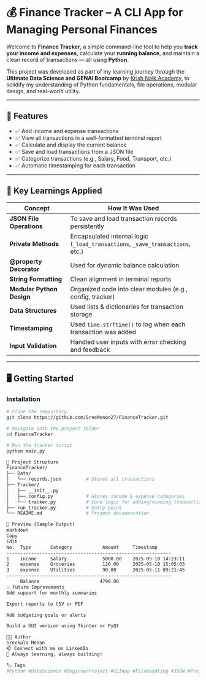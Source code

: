 # 💰 Finance Tracker – A CLI App for Managing Personal Finances

Welcome to **Finance Tracker**, a simple command-line tool to help you **track your income and expenses**, calculate your **running balance**, and maintain a clean record of transactions — all using **Python**.

This project was developed as part of my learning journey through the **Ultimate Data Science and GENAI Bootcamp** by [Krish Naik Academy](https://www.krishnaik.in/), to solidify my understanding of Python fundamentals, file operations, modular design, and real-world utility.

---

## 🚀 Features

- ✅ Add income and expense transactions  
- ✅ View all transactions in a well-formatted terminal report  
- ✅ Calculate and display the current balance  
- ✅ Save and load transactions from a JSON file  
- ✅ Categorize transactions (e.g., Salary, Food, Transport, etc.)  
- ✅ Automatic timestamping for each transaction  

---

## 🧠 Key Learnings Applied

| Concept | How It Was Used |
|--------|------------------|
| **JSON File Operations** | To save and load transaction records persistently |
| **Private Methods** | Encapsulated internal logic (`_load_transactions`, `_save_transactions`, etc.) |
| **@property Decorator** | Used for dynamic balance calculation |
| **String Formatting** | Clean alignment in terminal reports |
| **Modular Python Design** | Organized code into clear modules (e.g., config, tracker) |
| **Data Structures** | Used lists & dictionaries for transaction storage |
| **Timestamping** | Used `time.strftime()` to log when each transaction was added |
| **Input Validation** | Handled user inputs with error checking and feedback |

---

## 🖥️ Getting Started

### Installation

```bash
# Clone the repository
git clone https://github.com/SreeMenon27/FinanceTracker.git

# Navigate into the project folder
cd FinanceTracker

# Run the tracker script
python main.py

📁 Project Structure
FinanceTracker/
├── Data/
│   └── records.json         # Stores all transactions
├── Tracker/
│   ├── __init__.py
│   ├── config.py            # Stores income & expense categories
│   └── tracker.py           # Core logic for adding/viewing transactions
├── run_tracker.py           # Entry point
└── README.md                # Project documentation

📸 Preview (Sample Output)
markdown
Copy
Edit
No.  Type       Category           Amount     Timestamp
------------------------------------------------------------
1    income     Salary             5000.00    2025-05-10 14:23:11
2    expense    Groceries          120.00     2025-05-10 15:05:03
3    expense    Utilities          90.00      2025-05-11 09:21:45
------------------------------------------------------------
     Balance                      4790.00
💡 Future Improvements
Add support for monthly summaries

Export reports to CSV or PDF

Add budgeting goals or alerts

Build a GUI version using Tkinter or PyQt

🧑‍💻 Author
Sreekala Menon
📫 Connect with me on LinkedIn
💬 Always learning, always building!

🏷️ Tags
#Python #DataScience #BeginnerProject #CLIApp #FileHandling #JSON #ProjectShowcase